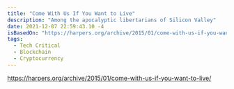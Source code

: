 ```yaml
---
title: "Come With Us If You Want to Live"
description: "Among the apocalyptic libertarians of Silicon Valley"
date: 2021-12-07 22:59:43.10 -4
isBasedOn: "https://harpers.org/archive/2015/01/come-with-us-if-you-want-to-live/"
tags:
  - Tech Critical
  - Blockchain
  - Cryptocurrency
---
```


https://harpers.org/archive/2015/01/come-with-us-if-you-want-to-live/
